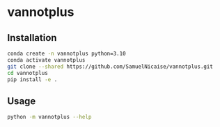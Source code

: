 # vannotplus

## Installation

```bash
conda create -n vannotplus python=3.10
conda activate vannotplus
git clone --shared https://github.com/SamuelNicaise/vannotplus.git
cd vannotplus
pip install -e . 
```

## Usage

```bash
python -m vannotplus --help
```
